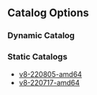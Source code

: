 Catalog Options
-------------------------------------------------------------------------------

### Dynamic Catalog

### Static Catalogs

- [v8-220805-amd64](v8-220805-amd64.md)
- [v8-220717-amd64](v8-220717-amd64.md)